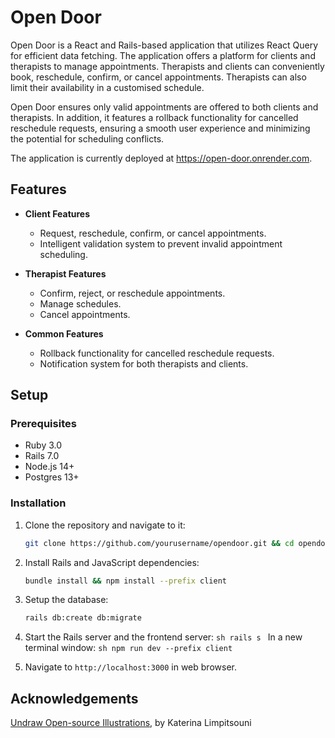 # Open Door

Open Door is a React and Rails-based application that utilizes React Query for efficient data fetching. The application offers a platform for clients and therapists to manage appointments. Therapists and clients can conveniently book, reschedule, confirm, or cancel appointments. Therapists can also limit their availability in a customised schedule.

Open Door ensures only valid appointments are offered to both clients and therapists. In addition, it features a rollback functionality for cancelled reschedule requests, ensuring a smooth user experience and minimizing the potential for scheduling conflicts.

The application is currently deployed at https://open-door.onrender.com.

## Features

- **Client Features**

  - Request, reschedule, confirm, or cancel appointments.
  - Intelligent validation system to prevent invalid appointment scheduling.

- **Therapist Features**

  - Confirm, reject, or reschedule appointments.
  - Manage schedules.
  - Cancel appointments.

- **Common Features**
  - Rollback functionality for cancelled reschedule requests.
  - Notification system for both therapists and clients.

## Setup

### Prerequisites

- Ruby 3.0
- Rails 7.0
- Node.js 14+
- Postgres 13+

### Installation

1. Clone the repository and navigate to it:
   ```sh
   git clone https://github.com/yourusername/opendoor.git && cd opendoor
   ```
2. Install Rails and JavaScript dependencies:
   ```sh
   bundle install && npm install --prefix client
   ```
3. Setup the database:
   ```sh
   rails db:create db:migrate
   ```
4. Start the Rails server and the frontend server:
   `sh
rails s
`
   In a new terminal window:
   `sh
npm run dev --prefix client
`

5. Navigate to `http://localhost:3000` in web browser.

## Acknowledgements

[Undraw Open-source Illustrations](https://undraw.co/), by Katerina Limpitsouni
